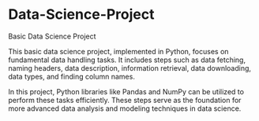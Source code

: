 # Data-Science-Project
Basic Data Science Project

This basic data science project, implemented in Python, focuses on fundamental data handling tasks. It includes steps such as data fetching, naming headers, data description, information retrieval, data downloading, data types, and finding column names.

In this project, Python libraries like Pandas and NumPy can be utilized to perform these tasks efficiently. These steps serve as the foundation for more advanced data analysis and modeling techniques in data science.
